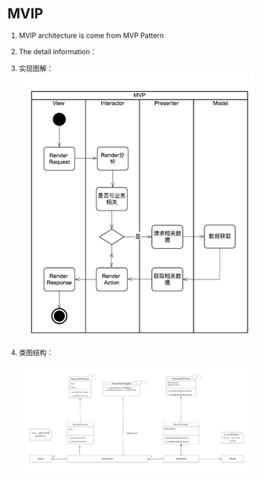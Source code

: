 # MVIP
1. MVIP architecture is come from MVP Pattern

2. The detail information：[]() 

3. 实现图解：
	![img](MMVIP活动.png)
	
4. 类图结构：

	![img](MVIP类结构.png)
